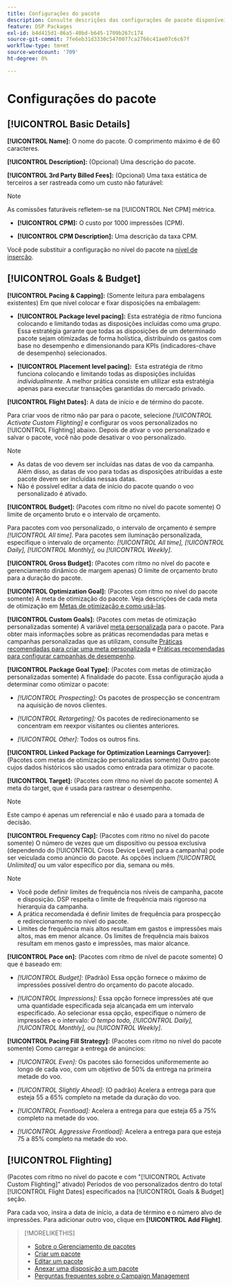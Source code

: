 ```yaml
---
title: Configurações do pacote
description: Consulte descrições das configurações de pacote disponíveis.
feature: DSP Packages
exl-id: b4d415d1-86a5-40bd-b645-1709b267c174
source-git-commit: 7fe6eb31d3330c5470077ca2766c41ae07c6c67f
workflow-type: tm+mt
source-wordcount: '709'
ht-degree: 0%

---
```


# Configurações do pacote

## [!UICONTROL Basic Details]

**[!UICONTROL Name]:** O nome do pacote. O comprimento máximo é de 60 caracteres.

**[!UICONTROL Description]:** (Opcional) Uma descrição do pacote.

**[!UICONTROL 3rd Party Billed Fees]:** (Opcional) Uma taxa estática de terceiros a ser rastreada como um custo não faturável:

>[!NOTE]
>
>As comissões faturáveis refletem-se na [!UICONTROL Net CPM] métrica.
* **[!UICONTROL CPM]:** O custo por 1000 impressões (CPM).

* **[!UICONTROL CPM Description]:** Uma descrição da taxa CPM.

Você pode substituir a configuração no nível do pacote na [nível de inserção](/help/dsp/campaign-management/placements/placement-settings.md).

## [!UICONTROL Goals & Budget]

**[!UICONTROL Pacing & Capping]:** (Somente leitura para embalagens existentes) Em que nível colocar e fixar disposições na embalagem:

* **[!UICONTROL Package level pacing]:** Esta estratégia de ritmo funciona colocando e limitando todas as disposições incluídas como uma *grupo*. Essa estratégia garante que todas as disposições de um determinado pacote sejam otimizadas de forma holística, distribuindo os gastos com base no desempenho e dimensionando para KPIs (indicadores-chave de desempenho) selecionados.

* **[!UICONTROL Placement level pacing]:**  Esta estratégia de ritmo funciona colocando e limitando todas as disposições incluídas *individualmente*. A melhor prática consiste em utilizar esta estratégia apenas para executar transações garantidas do mercado privado.

**[!UICONTROL Flight Dates]:** A data de início e de término do pacote.

Para criar voos de ritmo não par para o pacote, selecione *[!UICONTROL *Activate Custom Flighting]** e configurar os voos personalizados no [!UICONTROL Flighting] abaixo. Depois de ativar o voo personalizado e salvar o pacote, você não pode desativar o voo personalizado.

>[!NOTE]
>
>* As datas de voo devem ser incluídas nas datas de voo da campanha. Além disso, as datas de voo para todas as disposições atribuídas a este pacote devem ser incluídas nessas datas.
> * Não é possível editar a data de início do pacote quando o voo personalizado é ativado.


**[!UICONTROL Budget]:** (Pacotes com ritmo no nível do pacote somente) O limite de orçamento bruto e o intervalo de orçamento.

Para pacotes com voo personalizado, o intervalo de orçamento é sempre *[!UICONTROL All time]*. Para pacotes sem iluminação personalizada, especifique o intervalo de orçamento: *[!UICONTROL All time],* *[!UICONTROL Daily],* *[!UICONTROL Monthly],* ou *[!UICONTROL Weekly]*.

**[!UICONTROL Gross Budget]:** (Pacotes com ritmo no nível do pacote e gerenciamento dinâmico de margem apenas) O limite de orçamento bruto para a duração do pacote.

**[!UICONTROL Optimization Goal]:** (Pacotes com ritmo no nível do pacote somente) A meta de otimização do pacote. Veja descrições de cada meta de otimização em [Metas de otimização e como usá-las](/help/dsp/optimization/optimization-goals.md).

**[!UICONTROL Custom Goals]:** (Pacotes com metas de otimização personalizadas somente) A variável [meta personalizada](/help/dsp/optimization/custom-goal-about.md) para o pacote. Para obter mais informações sobre as práticas recomendadas para metas e campanhas personalizadas que as utilizam, consulte  [Práticas recomendadas para criar uma meta personalizada](/help/dsp/optimization/custom-goal-best-practices.md) e [Práticas recomendadas para configurar campanhas de desempenho](/help/dsp/optimization/campaign-best-practices-performance.md).

**[!UICONTROL Package Goal Type]:** (Pacotes com metas de otimização personalizadas somente) A finalidade do pacote. Essa configuração ajuda a determinar como otimizar o pacote:

* *[!UICONTROL Prospecting]:* Os pacotes de prospecção se concentram na aquisição de novos clientes.

* *[!UICONTROL Retargeting]:* Os pacotes de redirecionamento se concentram em reexpor visitantes ou clientes anteriores.

* *[!UICONTROL Other]:* Todos os outros fins.

**[!UICONTROL Linked Package for Optimization Learnings Carryover]:** (Pacotes com metas de otimização personalizadas somente) Outro pacote cujos dados históricos são usados como entrada para otimizar o pacote.

**[!UICONTROL Target]:** (Pacotes com ritmo no nível do pacote somente) A meta do target, que é usada para rastrear o desempenho.

>[!NOTE]
>
>Este campo é apenas um referencial e não é usado para a tomada de decisão.

**[!UICONTROL Frequency Cap]:** (Pacotes com ritmo no nível do pacote somente) O número de vezes que um dispositivo ou pessoa exclusiva (dependendo do [!UICONTROL Cross Device Level] para a campanha) pode ser veiculada como anúncio do pacote. As opções incluem *[!UICONTROL Unlimited]* ou um valor específico por dia, semana ou mês.

>[!NOTE]
>
>* Você pode definir limites de frequência nos níveis de campanha, pacote e disposição. DSP respeita o limite de frequência mais rigoroso na hierarquia da campanha.
>* A prática recomendada é definir limites de frequência para prospecção e redirecionamento no nível do pacote.
> * Limites de frequência mais altos resultam em gastos e impressões mais altos, mas em menor alcance. Os limites de frequência mais baixos resultam em menos gasto e impressões, mas maior alcance.


**[!UICONTROL Pace on]:** (Pacotes com ritmo de nível de pacote somente) O que é baseado em:

* *[!UICONTROL Budget]:* (Padrão) Essa opção fornece o máximo de impressões possível dentro do orçamento do pacote alocado.

* *[!UICONTROL Impressions]:* Essa opção fornece impressões até que uma quantidade especificada seja alcançada em um intervalo especificado. Ao selecionar essa opção, especifique o número de impressões e o intervalo: *O tempo todo,* *[!UICONTROL Daily],* *[!UICONTROL Monthly],* ou *[!UICONTROL Weekly]*.

**[!UICONTROL Pacing Fill Strategy]:** (Pacotes com ritmo no nível do pacote somente) Como carregar a entrega de anúncios:

* *[!UICONTROL Even]:* Os pacotes são fornecidos uniformemente ao longo de cada voo, com um objetivo de 50% da entrega na primeira metade do voo.

* *[!UICONTROL Slightly Ahead]:* (O padrão) Acelera a entrega para que esteja 55 a 65% completo na metade da duração do voo.

<!-- replaced with ASAP -->
* *[!UICONTROL Frontload]:* Acelera a entrega para que esteja 65 a 75% completo na metade do voo.

* *[!UICONTROL Aggressive Frontload]:* Acelera a entrega para que esteja 75 a 85% completo na metade do voo.

## [!UICONTROL Flighting]

(Pacotes com ritmo no nível do pacote e com &quot;[!UICONTROL Activate Custom Flighting]&quot; ativado) Períodos de voo personalizados dentro do total [!UICONTROL Flight Dates] especificados na [!UICONTROL Goals & Budget] seção.

Para cada voo, insira a data de início, a data de término e o número alvo de impressões. Para adicionar outro voo, clique em **[!UICONTROL Add Flight]**.

>[!MORELIKETHIS]
>
>* [Sobre o Gerenciamento de pacotes](package-about.md)
>* [Criar um pacote](package-create.md)
>* [Editar um pacote](package-edit.md)
>* [Anexar uma disposição a um pacote](package-attach-placement.md)
>* [Perguntas frequentes sobre o Campaign Management](/help/dsp/campaign-management/campaign-management-faq.md)

